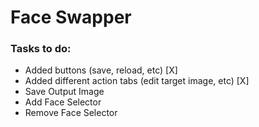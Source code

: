 # Face Swapper

### Tasks to do:
- Added buttons (save, reload, etc)                         [X]
- Added different action tabs (edit target image, etc)      [X]
- Save Output Image
- Add Face Selector
- Remove Face Selector